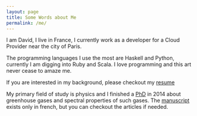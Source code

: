 ```yaml
---
layout: page
title: Some Words about Me
permalink: /me/
---
```


I am David, I live in France, I currently work as a developer for a Cloud Provider
near the city of Paris.

The programming languages I use the most are Haskell and Python, currently I am digging
into Ruby and Scala. I love programming and this art never cease to amaze me.

If you are interested in my background, please checkout my [resume][resume]

My primary field of study is physics and I finished a [PhD][phd-raman] in 2014 about greenhouse gases
and spectral properties of such gases. The [manuscript][phd-publication] exists only in french, but you can
checkout the articles if needed.

[resume]: {{site.url}}/resume/cv.pdf
[phd-raman]: http://www.theses.fr/2014ANGE0004
[phd-publication]: https://tel.archives-ouvertes.fr/tel-01052857/document
